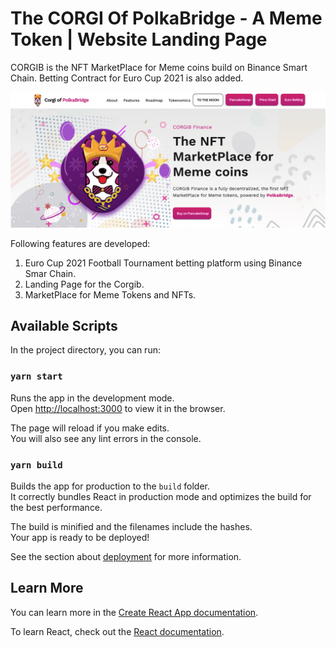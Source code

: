 # The CORGI Of PolkaBridge - A Meme Token | Website Landing Page

CORGIB is the NFT MarketPlace for Meme coins build on Binance Smart Chain. Betting Contract for Euro Cup 2021 is also added.

![Website Screenshot](corgib.png)


Following features are developed:

1. Euro Cup 2021 Football Tournament betting platform using Binance Smar Chain.
2. Landing Page for the Corgib.
3. MarketPlace for Meme Tokens and NFTs.
## Available Scripts

In the project directory, you can run:

### `yarn start`

Runs the app in the development mode.\
Open [http://localhost:3000](http://localhost:3000) to view it in the browser.

The page will reload if you make edits.\
You will also see any lint errors in the console.


### `yarn build`

Builds the app for production to the `build` folder.\
It correctly bundles React in production mode and optimizes the build for the best performance.

The build is minified and the filenames include the hashes.\
Your app is ready to be deployed!

See the section about [deployment](https://facebook.github.io/create-react-app/docs/deployment) for more information.


## Learn More

You can learn more in the [Create React App documentation](https://facebook.github.io/create-react-app/docs/getting-started).

To learn React, check out the [React documentation](https://reactjs.org/).

